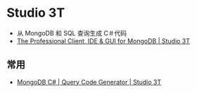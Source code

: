 # Studio 3T

- 从 MongoDB 和 SQL 查询生成 C＃代码
- [The Professional Client, IDE &amp; GUI for MongoDB | Studio 3T](https://studio3t.com/)

## 常用

- [MongoDB C# | Query Code Generator | Studio 3T](https://studio3t.com/mongodb-csharp/)
